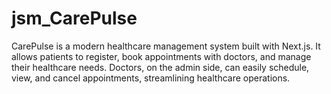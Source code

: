 # jsm_CarePulse
CarePulse is a modern healthcare management system built with Next.js. It allows patients to register, book appointments with doctors, and manage their healthcare needs. Doctors, on the admin side, can easily schedule, view, and cancel appointments, streamlining healthcare operations.
